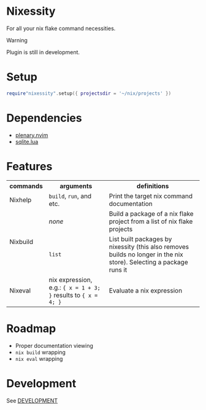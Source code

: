 # Nixessity

For all your nix flake command necessities.

> [!WARNING]
> Plugin is still in development.

# Setup

```lua
require"nixessity".setup({ projectsdir = '~/nix/projects' })
```

# Dependencies

- [plenary.nvim](https://github.com/nvim-lua/plenary.nvim)
- [sqlite.lua](https://github.com/kkharji/sqlite.lua)

# Features

<table>
<tbody>
<tr>
<th>commands</th>
<th>arguments</th>
<th>definitions</th>
</tr>
<tr>
<td>Nixhelp</td>
<td><code>build</code>, <code>run</code>, and etc.</td>
<td>Print the target nix command documentation</td>
</tr>
<tr>
<td rowspan="2">Nixbuild</td>
<td><em>none</em></td>
<td>Build a package of a nix flake project from a list of nix flake projects</td>
</tr>
<tr>
<td><code>list</code></td>
<td>List built packages by nixessity (this also removes builds no longer in the nix store). Selecting a package runs it</td>
</tr>
<tr>
<td>Nixeval</td>
<td>nix expression, e.g.: <code>{ x = 1 + 3; }</code> results to <code>{ x = 4; }</code></td>
<td>Evaluate a nix expression</td>
</tr>
</tbody>
</table>

# Roadmap

- Proper documentation viewing
- `nix build` wrapping
- `nix eval` wrapping

# Development

See [DEVELOPMENT](./DEVELOPMENT.md)
